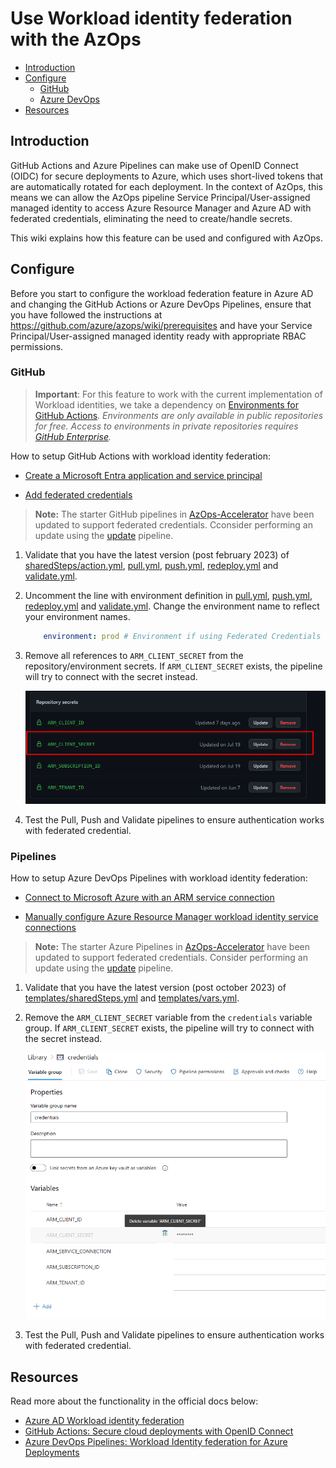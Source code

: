 # Use Workload identity federation with the AzOps

- [Introduction](#introduction)
- [Configure](#configure)
  - [GitHub](#github)
  - [Azure DevOps](#pipelines)
- [Resources](#resources)

## Introduction

GitHub Actions and Azure Pipelines can make use of OpenID Connect (OIDC) for secure deployments to Azure, which uses short-lived tokens that are automatically rotated for each deployment.
In the context of AzOps, this means we can allow the AzOps pipeline Service Principal/User-assigned managed identity to access Azure Resource Manager and Azure AD with federated credentials, eliminating the need to create/handle secrets.

This wiki explains how this feature can be used and configured with AzOps.

## Configure

Before you start to configure the workload federation feature in Azure AD and changing the GitHub Actions or Azure DevOps Pipelines, ensure that you have followed the instructions at <https://github.com/azure/azops/wiki/prerequisites> and have your Service Principal/User-assigned managed identity ready with appropriate RBAC permissions.


### GitHub
> **Important**: For this feature to work with the current implementation of Workload identities, we take a dependency on [Environments for GitHub Actions](https://docs.github.com/en/actions/deployment/targeting-different-environments/using-environments-for-deployment). *Environments are only available in public repositories for free. Access to environments in private repositories requires [GitHub Enterprise](https://docs.github.com/en/get-started/learning-about-github/githubs-products#github-enterprise).*

How to setup GitHub Actions with workload identity federation:

- [Create a Microsoft Entra application and service principal](https://learn.microsoft.com/en-us/azure/developer/github/connect-from-azure?tabs=azure-portal%2Cwindows#create-a-microsoft-entra-application-and-service-principal)

- [Add federated credentials](https://learn.microsoft.com/en-us/azure/developer/github/connect-from-azure?tabs=azure-portal%2Cwindows#add-federated-credentials)

>
> **Note:** The starter GitHub pipelines in [AzOps-Accelerator](https://github.com/azure/azops-accelerator) have been updated to support federated credentials. Cconsider performing an update using the [update](https://github.com/azure/azops/wiki/updates) pipeline.

1. Validate that you have the latest version (post february 2023) of [sharedSteps/action.yml](https://github.com/Azure/AzOps-Accelerator/tree/main/.github/actions/sharedSteps), [pull.yml](https://github.com/Azure/AzOps-Accelerator/blob/main/.github/workflows/pull.yml), [push.yml](https://github.com/Azure/AzOps-Accelerator/blob/main/.github/workflows/push.yml), [redeploy.yml](https://github.com/Azure/AzOps-Accelerator/blob/main/.github/workflows/redeploy.yml) and [validate.yml](https://github.com/Azure/AzOps-Accelerator/blob/main/.github/workflows/validate.yml).
2. Uncomment the line with environment definition in [pull.yml](https://github.com/Azure/AzOps-Accelerator/blob/main/.github/workflows/pull.yml), [push.yml](https://github.com/Azure/AzOps-Accelerator/blob/main/.github/workflows/push.yml), [redeploy.yml](https://github.com/Azure/AzOps-Accelerator/blob/main/.github/workflows/redeploy.yml) and [validate.yml](https://github.com/Azure/AzOps-Accelerator/blob/main/.github/workflows/validate.yml). Change the environment name to reflect your environment names.

    ```yaml
        environment: prod # Environment if using Federated Credentials (https://github.com/azure/azops/wiki/oidc)
    ```

3. Remove all references to `ARM_CLIENT_SECRET` from the repository/environment secrets. If `ARM_CLIENT_SECRET` exists, the pipeline will try to connect with the secret instead.

    ![Overview](./Media/oidc/arm_client_secret.png)
4. Test the Pull, Push and Validate pipelines to ensure authentication works with federated credential.

### Pipelines

How to setup Azure DevOps Pipelines with workload identity federation:

- [Connect to Microsoft Azure with an ARM service connection](https://learn.microsoft.com/en-us/azure/devops/pipelines/library/connect-to-azure?view=azure-devops)

- [Manually configure Azure Resource Manager workload identity service connections](https://learn.microsoft.com/en-us/azure/devops/pipelines/release/configure-workload-identity?view=azure-devops)


>
> **Note:** The starter Azure Pipelines in [AzOps-Accelerator](https://github.com/azure/azops-accelerator) have been updated to support federated credentials. Consider performing an update using the [update](https://github.com/azure/azops/wiki/updates) pipeline.

1. Validate that you have the latest version (post october 2023) of [templates/sharedSteps.yml](https://github.com/Azure/AzOps-Accelerator/blob/main/.pipelines/.templates/sharedSteps.yml) and [templates/vars.yml](https://github.com/Azure/AzOps-Accelerator/blob/main/.pipelines/.templates/vars.yml).

3. Remove the `ARM_CLIENT_SECRET` variable from the `credentials` variable group. If `ARM_CLIENT_SECRET` exists, the pipeline will try to connect with the secret instead.

    ![Overview](./Media/oidc/remove-ado-arm_cs.png)
4. Test the Pull, Push and Validate pipelines to ensure authentication works with federated credential.

## Resources

Read more about the functionality in the official docs below:

- [Azure AD Workload identity federation](https://learn.microsoft.com/en-us/azure/active-directory/develop/workload-identity-federation)
- [GitHub Actions: Secure cloud deployments with OpenID Connect](https://github.blog/changelog/2021-10-27-github-actions-secure-cloud-deployments-with-openid-connect/)
- [Azure DevOps Pipelines: Workload Identity federation for Azure Deployments](https://learn.microsoft.com/en-us/azure/devops/release-notes/roadmap/2022/secret-free-deployments)
